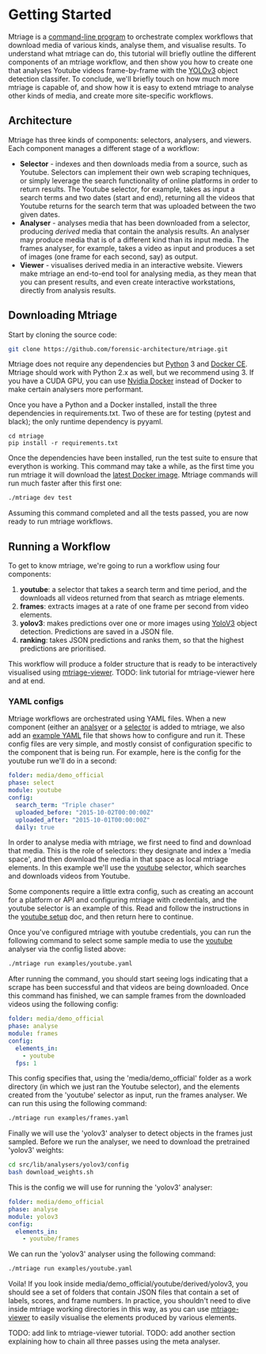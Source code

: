 # Getting Started

Mtriage is a [command-line program](https://en.wikipedia.org/wiki/Command-line_interface) to orchestrate complex workflows that download media of various kinds, analyse them, and visualise results. To understand what mtriage can do, this tutorial will briefly outline the different components of an mtriage workflow, and then show you how to create one that analyses Youtube videos frame-by-frame with the [YOLOv3](https://towardsdatascience.com/review-yolov3-you-only-look-once-object-detection-eab75d7a1ba6) object detection classifer. To conclude, we'll briefly touch on how much more mtriage is capable of, and show how it is easy to extend mtriage to analyse other kinds of media, and create more site-specific workflows.

## Architecture
Mtriage has three kinds of components: selectors, analysers, and viewers. Each component manages a different stage of a workflow:
* **Selector** - indexes and then downloads media from a source, such as Youtube. Selectors can implement their own web scraping techniques, or simply leverage the search functionality of online platforms in order to return results. The Youtube selector, for example, takes as input a search terms and two dates (start and end), returning all the videos that Youtube returns for the search term that was uploaded between the two given dates.
* **Analyser** - analyses media that has been downloaded from a selector, producing *derived* media that contain the analysis results. An analyser may produce media that is of a different kind than its input media. The frames analyser, for example, takes a video as input and produces a set of images (one frame for each second, say) as output.
* **Viewer** - visualises derived media in an interactive website. Viewers make mtriage an end-to-end tool for analysing media, as they mean that you can present results, and even create interactive workstations, directly from analysis results.

## Downloading Mtriage
Start by cloning the source code:

```bash
git clone https://github.com/forensic-architecture/mtriage.git
```

Mtriage does not require any dependencies but [Python](https://www.python.org/) 3 and [Docker CE](https://docs.docker.com/install/). Mtriage should work with Python 2.x as well, but we recommend using 3. If you have a CUDA GPU, you can use [Nvidia Docker](https://github.com/NVIDIA/nvidia-docker) instead of Docker to make certain analysers more performant.

Once you have a Python and a Docker installed, install the three dependencies in requirements.txt. Two of these are for testing (pytest and black); the only runtime dependency is pyyaml. 
```
cd mtriage
pip install -r requirements.txt
```

Once the dependencies have been installed, run the test suite to ensure that everython is working. This command may take a while, as the first time you run mtriage it will download the [latest Docker image](https://cloud.docker.com/u/forensicarchitecture/repository/docker/forensicarchitecture/mtriage). Mtriage commands will run much faster after this first one:

```bash
./mtriage dev test
```

Assuming this command completed and all the tests passed, you are now ready to run mtriage workflows. 

## Running a Workflow
To get to know mtriage, we're going to run a workflow using four components:

1. **youtube**: a selector that takes a search term and time period, and the downloads all videos returned from that search as mtriage elements.
2. **frames**: extracts images at a rate of one frame per second from video elements. 
3. **yolov3**: makes predictions over one or more images using [YoloV3](https://pjreddie.com/darknet/yolo/) object detection. Predictions are saved in a JSON file.
4. **ranking**: takes JSON predictions and ranks them, so that the highest predictions are prioritised.

This workflow will produce a folder structure that is ready to be interactively visualised using [mtriage-viewer](https://github.com/forensic-architecture/mtriage-viewer/). TODO: link tutorial for mtriage-viewer here and at end.

### YAML configs 

Mtriage workflows are orchestrated using YAML files. When a new component (either an [analsyer](src/lib/analysers) or a [selector](src/lib/selectors) is added to mtriage, we also add an [example YAML](examples) file that shows how to configure and run it. These config files are very simple, and mostly consist of configuration specific to the component that is being run. For example, here is the config for the youtube run we'll do in a second:

```yaml
folder: media/demo_official
phase: select
module: youtube
config:
  search_term: "Triple chaser"
  uploaded_before: "2015-10-02T00:00:00Z"
  uploaded_after: "2015-10-01T00:00:00Z"
  daily: true
```


In order to analyse media with mtriage, we first need to find and download that media. This is the role of selectors: they designate and index a 'media space', and then download the media in that space as local mtriage elements. In this example we'll use the [youtube](src/lib/selectors/youtube) selector, which searches and downloads videos from Youtube.

Some components require a little extra config, such as creating an account for a platform or API and configuring mtriage with credentials, and the youtube selector is an example of this. Read and follow the instructions in the [youtube setup](docs/components/youtube.md) doc, and then return here to continue.

Once you've configured mtriage with youtube credentials, you can run the following command to select some sample media to use the [youtube](src/lib/selectors/youtube) analyser via the config listed above:

```bash
./mtriage run examples/youtube.yaml
```

After running the command, you should start seeing logs indicating that a scrape has been successful and that videos are being downloaded. Once this command has finished, we can sample frames from the downloaded videos using the following config:

```yaml
folder: media/demo_official
phase: analyse
module: frames
config:
  elements_in:
    - youtube
  fps: 1
```

This config specifies that, using the 'media/demo_official' folder as a work directory (in which we just ran the Youtube selector), and the elements created from the 'youtube' selector as input, run the frames analyser. We can run this using the following command:

```bash
./mtriage run examples/frames.yaml
```

Finally we will use the 'yolov3' analyser to detect objects in the frames just sampled. 
Before we run the analyser, we need to download the pretrained 'yolov3' weights:

```bash
cd src/lib/analysers/yolov3/config
bash download_weights.sh
```

This is the config we will use for running the 'yolov3' analyser:

```yaml
folder: media/demo_official
phase: analyse
module: yolov3
config:
  elements_in:
    - youtube/frames
```

We can run the 'yolov3' analyser using the following command:

```bash
./mtriage run examples/youtube.yaml
```

Voila! If you look inside media/demo_official/youtube/derived/yolov3, you should see a set of folders that contain JSON files that contain a set of labels, scores, and frame numbers. In practice, you shouldn't need to dive inside mtriage working directories in this way, as you can use [mtriage-viewer](https://github.com/forensic-architecture/mtriage-viewer) to easily visualise the elements produced by various elements.

TODO: add link to mtriage-viewer tutorial.
TODO: add another section explaining how to chain all three passes using the meta analyser.
